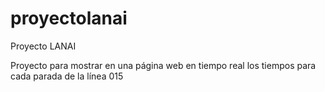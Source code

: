# proyectolanai
Proyecto LANAI

Proyecto para mostrar en una página web en tiempo real los tiempos para cada parada de la línea 015
